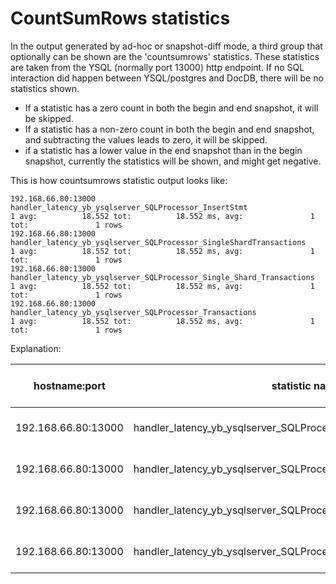 # CountSumRows statistics

In the output generated by ad-hoc or snapshot-diff mode, a third group that optionally can be shown are the 'countsumrows' statistics. 
These statistics are taken from the YSQL (normally port 13000) http endpoint. 
If no SQL interaction did happen between YSQL/postgres and DocDB, there will be no statistics shown.

- If a statistic has a zero count in both the begin and end snapshot, it will be skipped.
- If a statistic has a non-zero count in both the begin and end snapshot, and subtracting the values leads to zero, it will be skipped.
- if a statistic has a lower value in the end snapshot than in the begin snapshot, currently the statistics will be shown, and might get negative.

This is how countsumrows statistic output looks like:
```
192.168.66.80:13000  handler_latency_yb_ysqlserver_SQLProcessor_InsertStmt                                1 avg:          18.552 tot:          18.552 ms, avg:               1 tot:               1 rows
192.168.66.80:13000  handler_latency_yb_ysqlserver_SQLProcessor_SingleShardTransactions                   1 avg:          18.552 tot:          18.552 ms, avg:               1 tot:               1 rows
192.168.66.80:13000  handler_latency_yb_ysqlserver_SQLProcessor_Single_Shard_Transactions                 1 avg:          18.552 tot:          18.552 ms, avg:               1 tot:               1 rows
192.168.66.80:13000  handler_latency_yb_ysqlserver_SQLProcessor_Transactions                              1 avg:          18.552 tot:          18.552 ms, avg:               1 tot:               1 rows
```
Explanation:

| hostname:port        | statistic name                                                       | count | sum / snapshot time (s) | sum total    | sum unit | rows / count | rows total  |
|----------------------|----------------------------------------------------------------------|-------|-------------------------|--------------|----------|--------------|-------------|
| 192.168.66.80:13000  | handler_latency_yb_ysqlserver_SQLProcessor_InsertStmt                | 1     | avg: 18.552             | tot: 18.552  | ms       | avg:  1      | tot: 1 rows |
| 192.168.66.80:13000  | handler_latency_yb_ysqlserver_SQLProcessor_SingleShardTransactions   | 1     | avg: 18.552             | tot: 18.552  | ms       | avg:  1      | tot: 1 rows |
| 192.168.66.80:13000  | handler_latency_yb_ysqlserver_SQLProcessor_Single_Shard_Transactions | 1     | avg: 18.552             | tot: 18.552  | ms       | avg:  1      | tot: 1 rows |
| 192.168.66.80:13000  | handler_latency_yb_ysqlserver_SQLProcessor_Transactions              | 1     | avg: 18.552             | tot: 18.552  | ms       | avg:  1      | tot: 1 rows |

